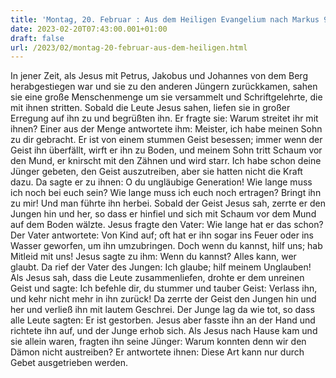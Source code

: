 ```yaml
---
title: 'Montag, 20. Februar : Aus dem Heiligen Evangelium nach Markus 9,14-29.'
date: 2023-02-20T07:43:00.001+01:00
draft: false
url: /2023/02/montag-20-februar-aus-dem-heiligen.html
---
```


In jener Zeit, als Jesus mit Petrus, Jakobus und Johannes von dem Berg herabgestiegen war und sie zu den anderen Jüngern zurückkamen, sahen sie eine große Menschenmenge um sie versammelt und Schriftgelehrte, die mit ihnen stritten. Sobald die Leute Jesus sahen, liefen sie in großer Erregung auf ihn zu und begrüßten ihn. Er fragte sie: Warum streitet ihr mit ihnen? Einer aus der Menge antwortete ihm: Meister, ich habe meinen Sohn zu dir gebracht. Er ist von einem stummen Geist besessen; immer wenn der Geist ihn überfällt, wirft er ihn zu Boden, und meinem Sohn tritt Schaum vor den Mund, er knirscht mit den Zähnen und wird starr. Ich habe schon deine Jünger gebeten, den Geist auszutreiben, aber sie hatten nicht die Kraft dazu. Da sagte er zu ihnen: O du ungläubige Generation! Wie lange muss ich noch bei euch sein? Wie lange muss ich euch noch ertragen? Bringt ihn zu mir! Und man führte ihn herbei. Sobald der Geist Jesus sah, zerrte er den Jungen hin und her, so dass er hinfiel und sich mit Schaum vor dem Mund auf dem Boden wälzte. Jesus fragte den Vater: Wie lange hat er das schon? Der Vater antwortete: Von Kind auf; oft hat er ihn sogar ins Feuer oder ins Wasser geworfen, um ihn umzubringen. Doch wenn du kannst, hilf uns; hab Mitleid mit uns! Jesus sagte zu ihm: Wenn du kannst? Alles kann, wer glaubt. Da rief der Vater des Jungen: Ich glaube; hilf meinem Unglauben! Als Jesus sah, dass die Leute zusammenliefen, drohte er dem unreinen Geist und sagte: Ich befehle dir, du stummer und tauber Geist: Verlass ihn, und kehr nicht mehr in ihn zurück! Da zerrte der Geist den Jungen hin und her und verließ ihn mit lautem Geschrei. Der Junge lag da wie tot, so dass alle Leute sagten: Er ist gestorben. Jesus aber fasste ihn an der Hand und richtete ihn auf, und der Junge erhob sich. Als Jesus nach Hause kam und sie allein waren, fragten ihn seine Jünger: Warum konnten denn wir den Dämon nicht austreiben? Er antwortete ihnen: Diese Art kann nur durch Gebet ausgetrieben werden.